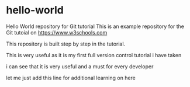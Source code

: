 # hello-world
Hello World repository for Git tutorial
This is an example repository for the Git tutoial on https://www.w3schools.com

This repository is built step by step in the tutorial.

This is very useful as it is my first full version control tutorial i have taken

i can see that it is very useful and a must for every developer

let me just add this line for additional learning on here
